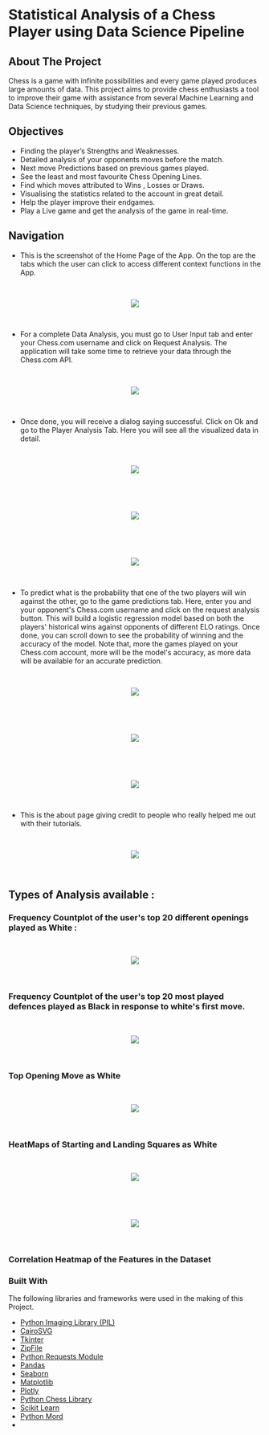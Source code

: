 # Statistical Analysis of a Chess Player using Data Science Pipeline

## About The Project

Chess is a game with infinite possibilities and every game played produces large amounts of data. This project aims to provide chess enthusiasts a tool to improve their game with assistance from several Machine Learning and Data Science techniques, by studying their previous games.

## Objectives
* Finding the player’s Strengths and Weaknesses.
* Detailed analysis of your opponents moves before the match.
* Next move Predictions based on previous games played.
* See the least and most favourite Chess Opening Lines.
* Find which moves attributed to Wins , Losses or Draws.
* Visualising the statistics related to the account in great detail.
* Help the player improve their endgames.
* Play a Live game and get the analysis of the game in real-time.

## Navigation

* This is the screenshot of the Home Page of the App. On the top are the tabs which the user can click to access different context functions in the App.
<br>
<p align="center">
  <a href="https://github.com/yogen-ghodke-113/Statistical-Analysis-of-a-Chess-Player-using-Data-Science-Pipeline">
    <img src="/readme_files/home.png">
  </a>
  </p>
 <br>


* For a complete Data Analysis, you must go to User Input tab and enter your Chess.com username and click on Request Analysis. The application will take some time to retrieve your data through the Chess.com API.

<br><p align="center">
  <a href="https://github.com/yogen-ghodke-113/Statistical-Analysis-of-a-Chess-Player-using-Data-Science-Pipeline">
    <img src="/readme_files/userinput.png">
  </a>
  </p><br>
  
* Once done, you will receive a dialog saying successful. Click on Ok and go to the Player Analysis Tab. Here you will see all the visualized data in detail.

<br><p align="center">
  <a href="https://github.com/yogen-ghodke-113/Statistical-Analysis-of-a-Chess-Player-using-Data-Science-Pipeline">
    <img src="/readme_files/playeranalysis.png">
  </a>
  </p><br>
  
<br><p align="center">
  <a href="https://github.com/yogen-ghodke-113/Statistical-Analysis-of-a-Chess-Player-using-Data-Science-Pipeline">
    <img src="/readme_files/topmoves.png">
  </a>
  </p> <br>
  
<br><p align="center">
  <a href="https://github.com/yogen-ghodke-113/Statistical-Analysis-of-a-Chess-Player-using-Data-Science-Pipeline">
    <img src="/readme_files/strengthsweakness.png">
  </a>
  </p> <br>
  
* To predict what is the probability that one of the two players will win against the other, go to the game predictions tab. Here, enter you and your opponent's Chess.com username and click on the request analysis button. This will build a logistic regression model based on both the players' historical wins against opponents of different ELO ratings. Once done, you can scroll down to see the probability of winning and the accuracy of the model. Note that, more the games played on your Chess.com account, more will be the model's accuracy, as more data will be available for an accurate prediction.

<br><p align="center">
  <a href="https://github.com/yogen-ghodke-113/Statistical-Analysis-of-a-Chess-Player-using-Data-Science-Pipeline">
    <img src="/readme_files/gameprediction.png">
  </a>
  </p> <br>

<br><p align="center">
  <a href="https://github.com/yogen-ghodke-113/Statistical-Analysis-of-a-Chess-Player-using-Data-Science-Pipeline">
    <img src="/readme_files/regression.png">
  </a>
  </p> <br>
 
 <br><p align="center">
  <a href="https://github.com/yogen-ghodke-113/Statistical-Analysis-of-a-Chess-Player-using-Data-Science-Pipeline">
    <img src="/readme_files/predictionresult.png">
  </a>
  </p> <br>
 
* This is the about page giving credit to people who really helped me out with their tutorials.

 <br><p align="center">
  <a href="https://github.com/yogen-ghodke-113/Statistical-Analysis-of-a-Chess-Player-using-Data-Science-Pipeline">
    <img src="/readme_files/about.png">
  </a>
  </p> 
<br>

## Types of Analysis available :

### Frequency Countplot of the user's top 20 different openings played as White :

<br> <p align="center">
  <a href="https://github.com/yogen-ghodke-113/Statistical-Analysis-of-a-Chess-Player-using-Data-Science-Pipeline">
    <img src="/tyrange/top_op_wh.png">
  </a>
  </p> <br>
  
### Frequency Countplot of the user's top 20 most played defences played as Black in response to white's first move.

 <br><p align="center">
  <a href="https://github.com/yogen-ghodke-113/Statistical-Analysis-of-a-Chess-Player-using-Data-Science-Pipeline">
    <img src="/tyrange/top_op_bl.png">
  </a>
  </p> <br>

### Top Opening Move as White

<br><p align="center">
  <a href="https://github.com/yogen-ghodke-113/Statistical-Analysis-of-a-Chess-Player-using-Data-Science-Pipeline">
    <img src="/tyrange/top_opening_move_as_white_1.png">
  </a>
  </p> <br>
  
### HeatMaps of Starting and Landing Squares as White

<br><p align="center">
  <a href="https://github.com/yogen-ghodke-113/Statistical-Analysis-of-a-Chess-Player-using-Data-Science-Pipeline">
    <img src="/tyrange/heatmap_starting.png">
  </a>
  </p> <br>
  
 <br><p align="center">
  <a href="https://github.com/yogen-ghodke-113/Statistical-Analysis-of-a-Chess-Player-using-Data-Science-Pipeline">
    <img src="/tyrange/heatmap_landing.png">
  </a>
  </p> <br>

### Correlation Heatmap of the Features in the Dataset




	


### Built With
The following libraries and frameworks were used in the making of this Project.
* [Python Imaging Library (PIL)](https://pypi.org/project/Pillow/)
* [CairoSVG](https://pypi.org/project/CairoSVG/)
* [Tkinter](https://docs.python.org/3/library/tkinter.html)
* [ZipFile](https://docs.python.org/3/library/zipfile.html)
* [Python Requests Module](https://docs.python-requests.org/)
* [Pandas](https://pandas.pydata.org/)
* [Seaborn](https://seaborn.pydata.org/)
* [Matplotlib](https://matplotlib.org/)
* [Plotly](https://plotly.com/)
* [Python Chess Library](https://python-chess.readthedocs.io/en/latest/pgn.html)
* [Scikit Learn](https://scikit-learn.org/)
* [Python Mord](https://pypi.org/project/mord/)
* 


